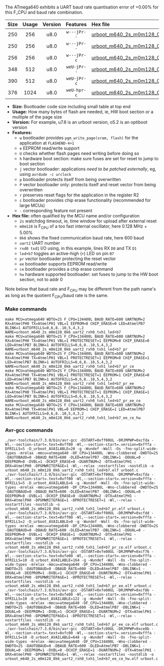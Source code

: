 The ATmega640 exhibits a UART baud rate quantisation error of +0.00% for this F_CPU and baud rate combination.

|Size|Usage|Version|Features|Hex file|
|:-:|:-:|:-:|:-:|:--|
|250|256|u8.0|`w---jPr--`|[urboot_m640_2s_m0m128_0k6_uart2_rxh0_txh1_led+b7.hex](https://raw.githubusercontent.com/stefanrueger/urboot.hex/main/mcus/atmega640/watchdog_2_s/internal_oscillator_m%2B5.00%25/%2B0m128000_hz/%2B%2B%2B0k6_baud/uart2_rxh0_txh1/led%2Bb7/urboot_m640_2s_m0m128_0k6_uart2_rxh0_txh1_led%2Bb7.hex)|
|250|256|u8.0|`w---jPr--`|[urboot_m640_2s_m0m128_0k6_uart2_rxh0_txh1_led+b7_pr.hex](https://raw.githubusercontent.com/stefanrueger/urboot.hex/main/mcus/atmega640/watchdog_2_s/internal_oscillator_m%2B5.00%25/%2B0m128000_hz/%2B%2B%2B0k6_baud/uart2_rxh0_txh1/led%2Bb7/urboot_m640_2s_m0m128_0k6_uart2_rxh0_txh1_led%2Bb7_pr.hex)|
|256|256|u8.0|`w---jPr-c`|[urboot_m640_2s_m0m128_0k6_uart2_rxh0_txh1_led+b7_pr_ce.hex](https://raw.githubusercontent.com/stefanrueger/urboot.hex/main/mcus/atmega640/watchdog_2_s/internal_oscillator_m%2B5.00%25/%2B0m128000_hz/%2B%2B%2B0k6_baud/uart2_rxh0_txh1/led%2Bb7/urboot_m640_2s_m0m128_0k6_uart2_rxh0_txh1_led%2Bb7_pr_ce.hex)|
|348|512|u8.0|`weU-jPr--`|[urboot_m640_2s_m0m128_0k6_uart2_rxh0_txh1_led+b7_pr_ee.hex](https://raw.githubusercontent.com/stefanrueger/urboot.hex/main/mcus/atmega640/watchdog_2_s/internal_oscillator_m%2B5.00%25/%2B0m128000_hz/%2B%2B%2B0k6_baud/uart2_rxh0_txh1/led%2Bb7/urboot_m640_2s_m0m128_0k6_uart2_rxh0_txh1_led%2Bb7_pr_ee.hex)|
|390|512|u8.0|`weU-jPr-c`|[urboot_m640_2s_m0m128_0k6_uart2_rxh0_txh1_led+b7_pr_ee_ce.hex](https://raw.githubusercontent.com/stefanrueger/urboot.hex/main/mcus/atmega640/watchdog_2_s/internal_oscillator_m%2B5.00%25/%2B0m128000_hz/%2B%2B%2B0k6_baud/uart2_rxh0_txh1/led%2Bb7/urboot_m640_2s_m0m128_0k6_uart2_rxh0_txh1_led%2Bb7_pr_ee_ce.hex)|
|376|1024|u8.0|`weU-hpr-c`|[urboot_m640_2s_m0m128_0k6_uart2_rxh0_txh1_led+b7_ee_ce_hw.hex](https://raw.githubusercontent.com/stefanrueger/urboot.hex/main/mcus/atmega640/watchdog_2_s/internal_oscillator_m%2B5.00%25/%2B0m128000_hz/%2B%2B%2B0k6_baud/uart2_rxh0_txh1/led%2Bb7/urboot_m640_2s_m0m128_0k6_uart2_rxh0_txh1_led%2Bb7_ee_ce_hw.hex)|

- **Size:** Bootloader code size including small table at top end
- **Usage:** How many bytes of flash are needed, ie, HW boot section or a multiple of the page size
- **Version:** For example, u7.6 is an urboot version, o5.2 is an optiboot version
- **Features:**
  + `w` bootloader provides `pgm_write_page(sram, flash)` for the application at `FLASHEND-4+1`
  + `e` EEPROM read/write support
  + `U` checks whether flash pages need writing before doing so
  + `h` hardware boot section: make sure fuses are set for reset to jump to boot section
  + `j` vector bootloader: applications *need to be patched externally*, eg, using `avrdude -c urclock`
  + `p` bootloader protects itself from being overwritten
  + `P` vector bootloader only: protects itself and reset vector from being overwritten
  + `r` preserves reset flags for the application in the register R2
  + `c` bootloader provides chip erase functionality (recommended for large MCUs)
  + `-` corresponding feature not present
- **Hex file:** often qualified by the MCU name and/or configuration
  + `2s` watchdog timeout, ie, time window for upload after external reset
  + `m0m128` is F<sub>CPU</sub> of a too fast internal oscillator, here 0.128 MHz + 5.00%
  + `0k6` shows the fixed communication baud rate, here 600 baud
  + `uart2` UART number
  + `rxd0 txd1` I/O using, in this example, lines RX `D0` and TX `D1`
  + `led+b7` toggles an active-high (`+`) LED on pin `B7`
  + `pr` vector bootloader protecting the reset vector
  + `ee` bootloader supports EEPROM read/write
  + `ce` bootloader provides a chip erase command
  + `hw` hardware supported bootloader: set fuses to jump to the HW boot section, not to addr 0


Note below that baud rate and F<sub>CPU</sub> may be different from the path name's as long as the quotient F<sub>CPU</sub>/baud rate is the same.

### Make commands
```
make MCU=atmega640 WDTO=2S F_CPU=134400L BAUD_RATE=600 UARTNUM=2 RX=AtmelPH0 TX=AtmelPH1 VBL=1 EEPROM=0 CHIP_ERASE=0 LED=AtmelPB7 BLINK=1 AUTOFRILLS=0,6,8..10,5,4,3,2 NAME=urboot_m640_2s_m0m128_0k6_uart2_rxh0_txh1_led+b7
make MCU=atmega640 WDTO=2S F_CPU=134400L BAUD_RATE=600 UARTNUM=2 RX=AtmelPH0 TX=AtmelPH1 VBL=1 PROTECTRESET=1 EEPROM=0 CHIP_ERASE=0 LED=AtmelPB7 BLINK=1 AUTOFRILLS=0,6,8..10,5,4,3,2 NAME=urboot_m640_2s_m0m128_0k6_uart2_rxh0_txh1_led+b7_pr
make MCU=atmega640 WDTO=2S F_CPU=134400L BAUD_RATE=600 UARTNUM=2 RX=AtmelPH0 TX=AtmelPH1 VBL=1 PROTECTRESET=1 EEPROM=0 CHIP_ERASE=1 LED=AtmelPB7 BLINK=1 AUTOFRILLS=0,6,8..10,5,4,3,2 NAME=urboot_m640_2s_m0m128_0k6_uart2_rxh0_txh1_led+b7_pr_ce
make MCU=atmega640 WDTO=2S F_CPU=134400L BAUD_RATE=600 UARTNUM=2 RX=AtmelPH0 TX=AtmelPH1 VBL=1 PROTECTRESET=1 EEPROM=1 CHIP_ERASE=0 LED=AtmelPB7 BLINK=1 AUTOFRILLS=0,6,8..10,5,4,3,2 NAME=urboot_m640_2s_m0m128_0k6_uart2_rxh0_txh1_led+b7_pr_ee
make MCU=atmega640 WDTO=2S F_CPU=134400L BAUD_RATE=600 UARTNUM=2 RX=AtmelPH0 TX=AtmelPH1 VBL=1 PROTECTRESET=1 EEPROM=1 CHIP_ERASE=1 LED=AtmelPB7 BLINK=1 AUTOFRILLS=0,6,8..10,5,4,3,2 NAME=urboot_m640_2s_m0m128_0k6_uart2_rxh0_txh1_led+b7_pr_ee_ce
make MCU=atmega640 WDTO=2S F_CPU=134400L BAUD_RATE=600 UARTNUM=2 RX=AtmelPH0 TX=AtmelPH1 VBL=0 EEPROM=1 CHIP_ERASE=1 LED=AtmelPB7 BLINK=1 AUTOFRILLS=0,6,8..10,5,4,3,2 NAME=urboot_m640_2s_m0m128_0k6_uart2_rxh0_txh1_led+b7_ee_ce_hw
```

### Avr-gcc commands
```
./avr-toolchain/7.3.0/bin/avr-gcc -DSTART=0xff00UL -DRJMPWP=0xcfda -Wl,--section-start=.text=0xff00 -Wl,--section-start=.version=0xfffa -DFRILLS=5 -D_urboot_AVAILABLE=20 -g -Wundef -Wall -Os -fno-split-wide-types -mrelax -mmcu=atmega640 -DF_CPU=134400L -Wno-clobbered -DWDTO=2S -DAUTOBAUD=0 -DBAUD_RATE=600 -DLED=AtmelPB7 -DBLINK=1 -DDUAL=0 -DEEPROM=0 -DVBL=1 -DCHIP_ERASE=0 -DUARTNUM=2 -DTX=AtmelPH1 -DRX=AtmelPH0 -DPGMWRITEPAGE=1 -Wl,--relax -nostartfiles -nostdlib -o urboot_m640_2s_m0m128_0k6_uart2_rxh0_txh1_led+b7.elf urboot.c
./avr-toolchain/7.3.0/bin/avr-gcc -DSTART=0xff00UL -DRJMPWP=0xcfda -Wl,--section-start=.text=0xff00 -Wl,--section-start=.version=0xfffa -DFRILLS=5 -D_urboot_AVAILABLE=6 -g -Wundef -Wall -Os -fno-split-wide-types -mrelax -mmcu=atmega640 -DF_CPU=134400L -Wno-clobbered -DWDTO=2S -DAUTOBAUD=0 -DBAUD_RATE=600 -DLED=AtmelPB7 -DBLINK=1 -DDUAL=0 -DEEPROM=0 -DVBL=1 -DCHIP_ERASE=0 -DUARTNUM=2 -DTX=AtmelPH1 -DRX=AtmelPH0 -DPGMWRITEPAGE=1 -DPROTECTRESET=1 -Wl,--relax -nostartfiles -nostdlib -o urboot_m640_2s_m0m128_0k6_uart2_rxh0_txh1_led+b7_pr.elf urboot.c
./avr-toolchain/7.3.0/bin/avr-gcc -DSTART=0xff00UL -DRJMPWP=0xcfdd -Wl,--section-start=.text=0xff00 -Wl,--section-start=.version=0xfffa -DFRILLS=2 -D_urboot_AVAILABLE=0 -g -Wundef -Wall -Os -fno-split-wide-types -mrelax -mmcu=atmega640 -DF_CPU=134400L -Wno-clobbered -DWDTO=2S -DAUTOBAUD=0 -DBAUD_RATE=600 -DLED=AtmelPB7 -DBLINK=1 -DDUAL=0 -DEEPROM=0 -DVBL=1 -DCHIP_ERASE=1 -DUARTNUM=2 -DTX=AtmelPH1 -DRX=AtmelPH0 -DPGMWRITEPAGE=1 -DPROTECTRESET=1 -Wl,--relax -nostartfiles -nostdlib -o urboot_m640_2s_m0m128_0k6_uart2_rxh0_txh1_led+b7_pr_ce.elf urboot.c
./avr-toolchain/7.3.0/bin/avr-gcc -DSTART=0xfe00UL -DRJMPWP=0xcf76 -Wl,--section-start=.text=0xfe00 -Wl,--section-start=.version=0xfffa -DFRILLS=10 -D_urboot_AVAILABLE=164 -g -Wundef -Wall -Os -fno-split-wide-types -mrelax -mmcu=atmega640 -DF_CPU=134400L -Wno-clobbered -DWDTO=2S -DAUTOBAUD=0 -DBAUD_RATE=600 -DLED=AtmelPB7 -DBLINK=1 -DDUAL=0 -DEEPROM=1 -DVBL=1 -DCHIP_ERASE=0 -DUARTNUM=2 -DTX=AtmelPH1 -DRX=AtmelPH0 -DPGMWRITEPAGE=1 -DPROTECTRESET=1 -Wl,--relax -nostartfiles -nostdlib -o urboot_m640_2s_m0m128_0k6_uart2_rxh0_txh1_led+b7_pr_ee.elf urboot.c
./avr-toolchain/7.3.0/bin/avr-gcc -DSTART=0xfe00UL -DRJMPWP=0xcf8b -Wl,--section-start=.text=0xfe00 -Wl,--section-start=.version=0xfffa -DFRILLS=10 -D_urboot_AVAILABLE=122 -g -Wundef -Wall -Os -fno-split-wide-types -mrelax -mmcu=atmega640 -DF_CPU=134400L -Wno-clobbered -DWDTO=2S -DAUTOBAUD=0 -DBAUD_RATE=600 -DLED=AtmelPB7 -DBLINK=1 -DDUAL=0 -DEEPROM=1 -DVBL=1 -DCHIP_ERASE=1 -DUARTNUM=2 -DTX=AtmelPH1 -DRX=AtmelPH0 -DPGMWRITEPAGE=1 -DPROTECTRESET=1 -Wl,--relax -nostartfiles -nostdlib -o urboot_m640_2s_m0m128_0k6_uart2_rxh0_txh1_led+b7_pr_ee_ce.elf urboot.c
./avr-toolchain/7.3.0/bin/avr-gcc -DSTART=0xfc00UL -DRJMPWP=0xce8b -Wl,--section-start=.text=0xfc00 -Wl,--section-start=.version=0xfffa -DFRILLS=10 -D_urboot_AVAILABLE=648 -g -Wundef -Wall -Os -fno-split-wide-types -mrelax -mmcu=atmega640 -DF_CPU=134400L -Wno-clobbered -DWDTO=2S -DAUTOBAUD=0 -DBAUD_RATE=600 -DLED=AtmelPB7 -DBLINK=1 -DDUAL=0 -DEEPROM=1 -DVBL=0 -DCHIP_ERASE=1 -DUARTNUM=2 -DTX=AtmelPH1 -DRX=AtmelPH0 -DPGMWRITEPAGE=1 -Wl,--relax -nostartfiles -nostdlib -o urboot_m640_2s_m0m128_0k6_uart2_rxh0_txh1_led+b7_ee_ce_hw.elf urboot.c
```

